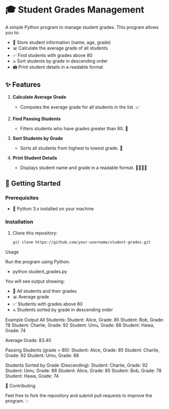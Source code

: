 # 🎓 Student Grades Management

A simple Python program to manage student grades. This program allows you to:

- 📝 Store student information (name, age, grade)
- 📊 Calculate the average grade of all students
- ✅ Find students with grades above 80
- 🔝 Sort students by grade in descending order
- 🖨️ Print student details in a readable format

## ✨ Features

1. **Calculate Average Grade**
   - Computes the average grade for all students in the list. 📈

2. **Find Passing Students**
   - Filters students who have grades greater than 80. 🎯

3. **Sort Students by Grade**
   - Sorts all students from highest to lowest grade. 🥇

4. **Print Student Details**
   - Displays student name and grade in a readable format. 👩‍🎓👨‍🎓

## 🚀 Getting Started

### Prerequisites
- 🐍 Python 3.x installed on your machine

### Installation
1. Clone this repository:
   ```bash
   git clone https://github.com/your-username/student-grades.git


Usage

Run the program using Python:
- python student_grades.py


You will see output showing:
- 👥 All students and their grades
- 📊 Average grade
- ✅ Students with grades above 80
- 🔝 Students sorted by grade in descending order

Example Output
All Students:
Student: Alice, Grade: 85
Student: Bob, Grade: 78
Student: Charlie, Grade: 92
Student: Umu, Grade: 88
Student: Hawa, Grade: 74

Average Grade: 83.40

Passing Students (grade > 80):
Student: Alice, Grade: 85
Student: Charlie, Grade: 92
Student: Umu, Grade: 88

Students Sorted by Grade (Descending):
Student: Charlie, Grade: 92
Student: Umu, Grade: 88
Student: Alice, Grade: 85
Student: Bob, Grade: 78
Student: Hawa, Grade: 74

🤝 Contributing

Feel free to fork the repository and submit pull requests to improve the program. 💡
